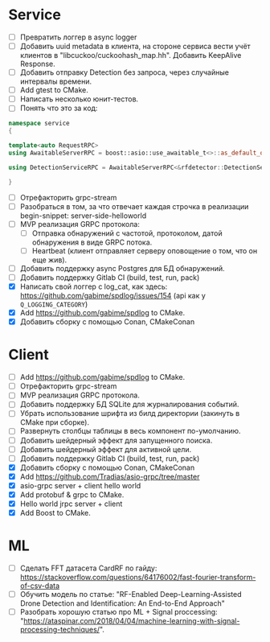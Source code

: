 # Service

- [ ] Превратить логгер в async logger
- [ ] Добавить uuid metadata в клиента, на стороне сервиса вести учёт клиентов в "libcuckoo/cuckoohash_map.hh". Добавить KeepAlive Response.
- [ ] Добавить отправку Detection без запроса, через случайные интервалы времени.
- [ ] Add gtest to CMake.
- [ ] Написать несколько юнит-тестов.
- [ ] Понять что это за код: 
```cpp
namespace service
{

template<auto RequestRPC>
using AwaitableServerRPC = boost::asio::use_awaitable_t<>::as_default_on_t<agrpc::ServerRPC<RequestRPC>>;

using DetectionServiceRPC = AwaitableServerRPC<&rfdetector::DetectionService::AsyncService::RequestMainStream>;

}
```
- [ ] Отрефакторить grpc-stream
- [ ] Разобраться в том, за что отвечает каждая строчка в реализации 
begin-snippet: server-side-helloworld
- [ ] MVP реализация GRPC протокола:
    - [ ] Отправка обнаружений с частотой, протоколом, датой обнаружения в виде GRPC потока.
    - [ ] Heartbeat (клиент отправляет серверу оповощение о том, что он еще жив).
- [ ] Добавить поддержку async Postgres для БД обнаружений.
- [ ] Добавить поддержку Gitlab CI (build, test, run, pack)
- [x] Написать свой логгер с log_cat, как здесь: https://github.com/gabime/spdlog/issues/154 (api как у `Q_LOGGING_CATEGORY`)
- [x] Add https://github.com/gabime/spdlog to CMake.
- [x] Добавить сборку с помощью Conan, CMakeConan

# Client
- [ ] Add https://github.com/gabime/spdlog to CMake.
- [ ] Отрефакторить grpc-stream
- [ ] MVP реализация GRPC протокола.
- [ ] Добавить поддержку БД SQLite для журналирования событий. 
- [ ] Убрать использование шрифта из билд директории (закинуть в CMake при сборке).
- [ ] Развернуть столбцы таблицы в весь компонент по-умолчанию.
- [ ] Добавить шейдерный эффект для запущенного поиска.
- [ ] Добавить шейдерный эффект для активной цели.
- [ ] Добавить поддержку Gitlab CI (build, test, run, pack)
- [x] Добавить сборку с помощью Conan, CMakeConan
- [x] Add https://github.com/Tradias/asio-grpc/tree/master
- [x] asio-grpc server + client hello world 
- [x] Add protobuf & grpc to CMake.
- [x] Hello world jrpc server + client
- [x] Add Boost to CMake.

# ML
- [ ] Сделать FFT датасета CardRF по гайду: https://stackoverflow.com/questions/64176002/fast-fourier-transform-of-csv-data
- [ ] Обучить модель по статье: "RF-Enabled Deep-Learning-Assisted Drone Detection and
Identification: An End-to-End Approach"
- [ ] Разобрать хорошую статью про ML + Signal proccessing: "https://ataspinar.com/2018/04/04/machine-learning-with-signal-processing-techniques/".
